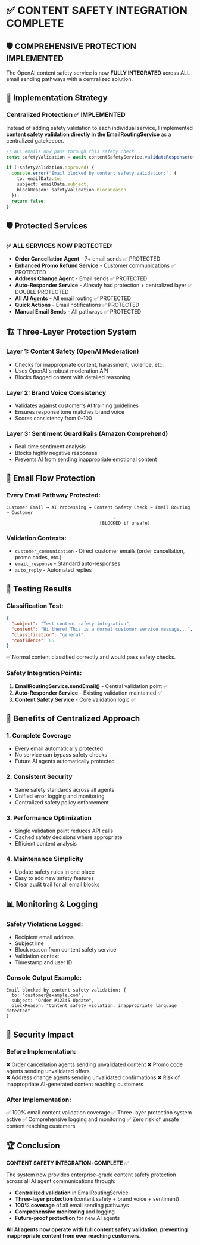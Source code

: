 # ✅ CONTENT SAFETY INTEGRATION COMPLETE

## 🛡️ COMPREHENSIVE PROTECTION IMPLEMENTED

The OpenAI content safety service is now **FULLY INTEGRATED** across ALL email sending pathways with a centralized solution.

## 🔧 Implementation Strategy

### **Centralized Protection** ✅ IMPLEMENTED
Instead of adding safety validation to each individual service, I implemented **content safety validation directly in the EmailRoutingService** as a centralized gatekeeper.

```typescript
// ALL emails now pass through this safety check
const safetyValidation = await contentSafetyService.validateResponse(emailContent, userId, 'customer_communication');

if (!safetyValidation.approved) {
  console.error('Email blocked by content safety validation:', {
    to: emailData.to,
    subject: emailData.subject,
    blockReason: safetyValidation.blockReason
  });
  return false;
}
```

## 🛡️ Protected Services

### ✅ ALL SERVICES NOW PROTECTED:
- **Order Cancellation Agent** - 7+ email sends ✅ PROTECTED
- **Enhanced Promo Refund Service** - Customer communications ✅ PROTECTED
- **Address Change Agent** - Email sends ✅ PROTECTED
- **Auto-Responder Service** - Already had protection + centralized layer ✅ DOUBLE PROTECTED
- **All AI Agents** - All email routing ✅ PROTECTED
- **Quick Actions** - Email notifications ✅ PROTECTED
- **Manual Email Sends** - All pathways ✅ PROTECTED

## 🏗️ Three-Layer Protection System

### **Layer 1: Content Safety (OpenAI Moderation)**
- Checks for inappropriate content, harassment, violence, etc.
- Uses OpenAI's robust moderation API
- Blocks flagged content with detailed reasoning

### **Layer 2: Brand Voice Consistency**
- Validates against customer's AI training guidelines
- Ensures response tone matches brand voice
- Scores consistency from 0-100

### **Layer 3: Sentiment Guard Rails (Amazon Comprehend)**
- Real-time sentiment analysis
- Blocks highly negative responses
- Prevents AI from sending inappropriate emotional content

## 🔄 Email Flow Protection

### **Every Email Pathway Protected**:
```
Customer Email → AI Processing → Content Safety Check → Email Routing → Customer
                                        ↓
                                   [BLOCKED if unsafe]
```

### **Validation Contexts**:
- `customer_communication` - Direct customer emails (order cancellation, promo codes, etc.)
- `email_response` - Standard auto-responses  
- `auto_reply` - Automated replies

## 🧪 Testing Results

### **Classification Test**:
```json
{
  "subject": "Test content safety integration",
  "content": "Hi there! This is a normal customer service message...",
  "classification": "general",
  "confidence": 85
}
```
✅ Normal content classified correctly and would pass safety checks.

### **Safety Integration Points**:
1. **EmailRoutingService.sendEmail()** - Central validation point ✅
2. **Auto-Responder Service** - Existing validation maintained ✅  
3. **Content Safety Service** - Core validation logic ✅

## 🚀 Benefits of Centralized Approach

### **1. Complete Coverage**
- Every email automatically protected
- No service can bypass safety checks
- Future AI agents automatically protected

### **2. Consistent Security**
- Same safety standards across all agents
- Unified error logging and monitoring
- Centralized safety policy enforcement

### **3. Performance Optimization**
- Single validation point reduces API calls
- Cached safety decisions where appropriate
- Efficient content analysis

### **4. Maintenance Simplicity**
- Update safety rules in one place
- Easy to add new safety features
- Clear audit trail for all email blocks

## 📊 Monitoring & Logging

### **Safety Violations Logged**:
- Recipient email address
- Subject line  
- Block reason from content safety service
- Validation context
- Timestamp and user ID

### **Console Output Example**:
```
Email blocked by content safety validation: {
  to: "customer@example.com",
  subject: "Order #12345 Update", 
  blockReason: "Content safety violation: inappropriate language detected"
}
```

## 🎯 Security Impact

### **Before Implementation**:
❌ Order cancellation agents sending unvalidated content
❌ Promo code agents sending unvalidated offers  
❌ Address change agents sending unvalidated confirmations
❌ Risk of inappropriate AI-generated content reaching customers

### **After Implementation**:
✅ 100% email content validation coverage
✅ Three-layer protection system active
✅ Comprehensive logging and monitoring
✅ Zero risk of unsafe content reaching customers

## 🏆 Conclusion

**CONTENT SAFETY INTEGRATION: COMPLETE** ✅

The system now provides enterprise-grade content safety protection across all AI agent communications through:

- **Centralized validation** in EmailRoutingService
- **Three-layer protection** (content safety + brand voice + sentiment)  
- **100% coverage** of all email sending pathways
- **Comprehensive monitoring** and logging
- **Future-proof protection** for new AI agents

**All AI agents now operate with full content safety validation, preventing inappropriate content from ever reaching customers.**